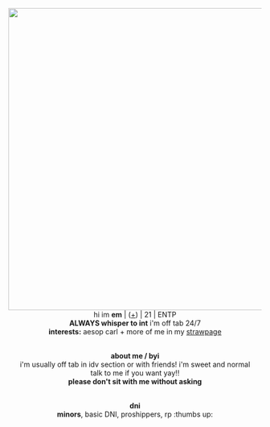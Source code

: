 <p align="center">
    <img width="600" src="https://static.wikia.nocookie.net/id5/images/2/25/GreenhouseConceptArtCN.png/revision/latest/scale-to-width-down/500?cb=20240907094512"
<p align="center">
</br>hi im <b>em</b> | (<a href=https://en.pronouns.page/@emsop>+</a>) | 21 | ENTP
<br><b>ALWAYS whisper to int</b> i'm off tab 24/7
<br><b>interests:</b> aesop carl + more of me in my <a href=https://emsop.straw.page/>strawpage</a>
<p align="center"> <br><b>about me / byi </b>
 <br>i'm usually off tab in idv section or with friends! i'm sweet and normal 
<br>talk to me if you want yay!!
<br><b>please don't sit with me without asking</b>
<p align="center"><br><b>dni</b>
 <br><b>minors</b>, basic DNI, proshippers, rp :thumbs up:
